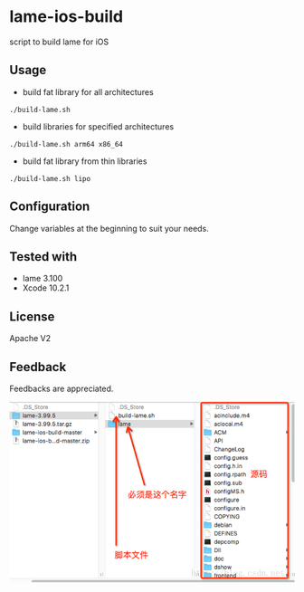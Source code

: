 # lame-ios-build

script to build lame for iOS

## Usage

* build fat library for all architectures
```
./build-lame.sh
```

* build libraries for specified architectures
```
./build-lame.sh arm64 x86_64
```

* build fat library from thin libraries
```
./build-lame.sh lipo
```

## Configuration

Change variables at the beginning to suit your needs.

## Tested with

* lame 3.100
* Xcode 10.2.1

## License

Apache V2

## Feedback

Feedbacks are appreciated.

 ![image](https://github.com/sujiewen/lame-ios-build/blob/master/20160317102211974.png)
